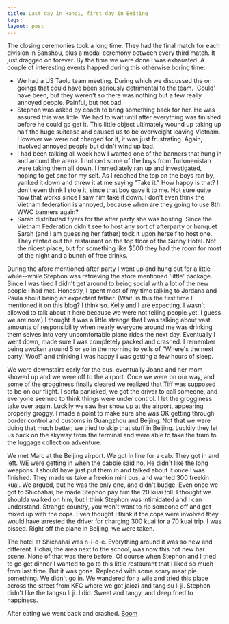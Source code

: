 ```yaml
---
title: Last day in Hanoi, first day in Beijing
tags:
layout: post
---
```

The closing ceremonies took a long time.  They had the final match for each division in Sanshou, plus a medal ceremony between every third match.  It just dragged on forever.  By the time we were done I was exhausted.  A couple of interesting events happed during this otherwise boring time.

 * We had a US Taolu team meeting. During which we discussed the on goings that could have been seriously detrimental to the team. 'Could' have been, but they weren't so there was nothing but a few really annoyed people.  Painful, but not bad.
 * Stephon was asked by coach to bring something back for her.  He was assured this was little.  We had to wait until after everything was finished before he could go get it.  This little object ultimately wound up taking up half the huge suitcase and caused us to be overweight leaving Vietnam.  However we were not charged for it, it was just frustrating.  Again, involved annoyed people but didn't wind up bad.
 * I had been talking all week how I wanted one of the banners that hung in and around the arena.  I noticed some of the boys from Turkmenistan were taking them all down.  I immediately ran up and investigated, hoping to get one for my self.  As I reached the top on the boys ran by, yanked it down and threw it at me saying "Take it."  How happy is that?  I don't even think I stole it, since that boy gave it to me.  Not sure quite how that works since I saw him take it down.  I don't even think the Vietnam federation is annoyed, because when are they going to use 8th WWC banners again?
 * Sarah distributed flyers for the after party she was hosting.  Since the Vietnam Federation didn't see to host any sort of afterparty or banquet Sarah (and I am guessing her father) took it upon herself to host one.  They rented out the restaurant on the top floor of the Sunny Hotel.  Not the nicest place, but for something like $500 they had the room for most of the night and a bunch of free drinks.

During the afore mentioned after party I went up and hung out for a little while--while Stephon was retrieving the afore mentioned 'little' package.  Since I was tired I didn't get around to being social with a lot of the new people I had met.  Honestly, I spent most of my time talking to Jordana and Paula about being an expectant father. (Wait, is this the first time I mentioned it on this blog?  I think so.  Kelly and I are expecting. I wasn't allowed to talk about it here because we were not telling people yet. I guess we are now.)  I thought it was a little strange that I was talking about vast amounts of responsibility when nearly everyone around me was drinking them selves into very uncomfortable plane rides the next day.  Eventually I went down, made sure I was completely packed and crashed.  I remember being awoken around 5 or so in the morning to yells of "Where's the next party!  Woo!" and thinking I was happy I was getting a few hours of sleep.

We were downstairs early for the bus, eventually Joana and her mom showed up and we were off to the airport.  Once we were on our way, and some of the grogginess finally cleared we realized that Tiff was supposed to be on our flight.  I sorta panicked, we got the driver to call someone, and everyone seemed to think things were under control.  I let the grogginess take over again.  Luckily we saw her show up at the airport, appearing properly groggy.  I made a point to make sure she was OK getting through border control and customs in Guangzhou and Beijing.  Not that we were doing that much better, we tried to skip that stuff in Beijing.  Luckily they let us back on the skyway from the terminal and were able to take the tram to the luggage collection adventure.

We met Marc at the Beijing airport.  We got in line for a cab.  They got in and left.  WE were getting in when the cabbie said no.  He didn't like the long weapons.  I should have just put them in and talked about it once I was finished.  They made us take a freekin mini bus, and wanted 300 freekin kuai.  We argued, but he was the only one, and didn't budge.  Even once we got to Shichahai, he made Stephon pay him the 20 kuai toll.  I thought we shoulda walked on him, but I think Stephon was intimidated and I can understand.  Strange country, you won't want to rip someone off and get mixed up with the cops.  Even thought I think if the cops were involved they would have arrested the driver for charging 300 kuai for a 70 kuai trip.  I was pissed.  Right off the plane in Beijing, we were taken.

The hotel at Shichahai was n-i-c-e.  Everything around it was so new and different.  Hohai, the area next to the school, was now this hot new bar scene. None of that was there before.  Of course when Stephon and I tried to go get dinner I wanted to go to this little restaurant that I liked so much from last time.  But it was gone.  Replaced with some scary meat pie something.  We didn't go in.  We wandered for a wile and tried this place across the street from KFC where we got jaiozi and tang su li ji.  Stephon didn't like the tangsu li ji.  I did.  Sweet and tangy, and deep fried to happiness.

After eating we went back and crashed. [Boom](http://photos.fuzzymonk.com/wushu/2005worlds)


